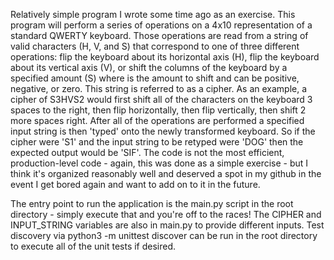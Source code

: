 Relatively simple program I wrote some time ago as an exercise. This program will perform a series of operations on a 4x10 representation of a standard QWERTY keyboard. Those operations are read from a string of valid characters (H, V, and S) that correspond to one of three different operations: flip the keyboard about its horizontal axis (H), flip the keyboard about its vertical axis (V), or shift the columns of the keyboard by a specified amount (S<number>) where <number> is the amount to shift and can be positive, negative, or zero. This string is referred to as a cipher. As an example, a cipher of S3HVS2 would first shift all of the characters on the keyboard 3 spaces to the right, then flip horizontally, then flip vertically, then shift 2 more spaces right. After all of the operations are performed a specified input string is then 'typed' onto the newly transformed keyboard. So if the cipher were 'S1' and the input string to be retyped were 'DOG' then the expected output would be 'SIF'. The code is not the most efficient, production-level code - again, this was done as a simple exercise - but I think it's organized reasonably well and deserved a spot in my github in the event I get bored again and want to add on to it in the future.

The entry point to run the application is the main.py script in the root directory - simply execute that and you're off to the races! The CIPHER and INPUT_STRING variables are also in main.py to provide different inputs. Test discovery via python3 -m unittest discover can be run in the root directory to execute all of the unit tests if desired.